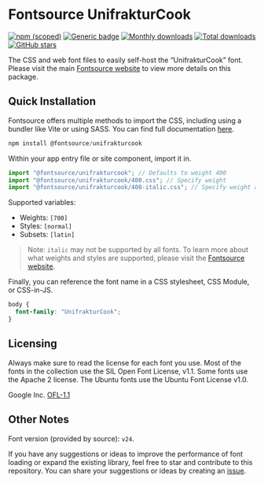 # Fontsource UnifrakturCook

[![npm (scoped)](https://img.shields.io/npm/v/@fontsource/unifrakturcook?color=brightgreen)](https://www.npmjs.com/package/@fontsource/unifrakturcook) [![Generic badge](https://img.shields.io/badge/fontsource-passing-brightgreen)](https://github.com/fontsource/fontsource) [![Monthly downloads](https://badgen.net/npm/dm/@fontsource/unifrakturcook)](https://github.com/fontsource/fontsource) [![Total downloads](https://badgen.net/npm/dt/@fontsource/unifrakturcook)](https://github.com/fontsource/fontsource) [![GitHub stars](https://img.shields.io/github/stars/fontsource/fontsource.svg?style=social&label=Star)](https://github.com/fontsource/fontsource/stargazers)

The CSS and web font files to easily self-host the “UnifrakturCook” font. Please visit the main [Fontsource website](https://fontsource.org/fonts/unifrakturcook) to view more details on this package.

## Quick Installation

Fontsource offers multiple methods to import the CSS, including using a bundler like Vite or using SASS. You can find full documentation [here](https://fontsource.org/docs/getting-started/introduction).

```javascript
npm install @fontsource/unifrakturcook
```

Within your app entry file or site component, import it in.

```javascript
import "@fontsource/unifrakturcook"; // Defaults to weight 400
import "@fontsource/unifrakturcook/400.css"; // Specify weight
import "@fontsource/unifrakturcook/400-italic.css"; // Specify weight and style
```

Supported variables:
- Weights: `[700]`
- Styles: `[normal]`
- Subsets: `[latin]`

> Note: `italic` may not be supported by all fonts. To learn more about what weights and styles are supported, please visit the [Fontsource website](https://fontsource.org/fonts/unifrakturcook).

Finally, you can reference the font name in a CSS stylesheet, CSS Module, or CSS-in-JS.

```css
body {
  font-family: "UnifrakturCook";
}
```

## Licensing
Always make sure to read the license for each font you use. Most of the fonts in the collection use the SIL Open Font License, v1.1. Some fonts use the Apache 2 license. The Ubuntu fonts use the Ubuntu Font License v1.0.

Google Inc.
[OFL-1.1](http://scripts.sil.org/OFL)

## Other Notes
Font version (provided by source): `v24`.

If you have any suggestions or ideas to improve the performance of font loading or expand the existing library, feel free to star and contribute to this repository. You can share your suggestions or ideas by creating an [issue](https://github.com/fontsource/fontsource/issues).